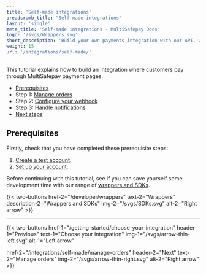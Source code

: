 ```yaml
---
title: 'Self-made integrations'
breadcrumb_title: "Self-made integrations"
layout: 'single'
meta_title: 'Self-made integrations - MultiSafepay Docs'
logo: '/svgs/Wrappers.svg'
short_description: 'Build your own payments integration with our API, wrappers, or SDKs.'
weight: 15
url: '/integrations/self-made/'
---
```


This tutorial explains how to build an integration where customers pay through MultiSafepay payment pages.

- [Prerequisites](#prerequisites)
- Step 1: [Manage orders](/integrations/self-made/manage-orders)
- Step 2: [Configure your webhook](/integrations/self-made/configure-your-webhook)
- Step 3: [Handle notifications](/integrations/self-made/handle-notifications)
- [Next steps](/integrations/self-made/next-steps)

## Prerequisites

Firstly, check that you have completed these prerequisite steps:

1. [Create a test account](/getting-started/create-a-test-account/).
2. [Set up your account](/getting-started/set-up-your-account/).

Before continuing with this tutorial, see if you can save yourself some development time with our range of [wrappers and SDKs](/developer/wrappers/).

{{< two-buttons href-2="/developer/wrappers" text-2="Wrappers" description-2="Wrappers and SDKs" img-2="/svgs/SDKs.svg" alt-2="Right arrow" >}}

---

{{< two-buttons
href-1="/getting-started/choose-your-integration" header-1="Previous" text-1="Choose your integration" img-1="/svgs/arrow-thin-left.svg" alt-1="Left arrow"

href-2="/integrations/self-made/manage-orders" header-2="Next" text-2="Manage orders" img-2="/svgs/arrow-thin-right.svg" alt-2="Right arrow" >}}

